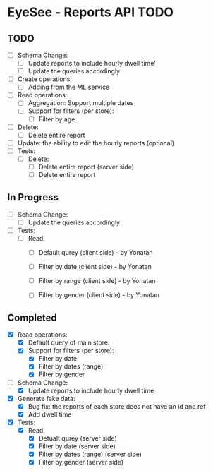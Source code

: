 # EyeSee - Reports API TODO

## TODO
- [ ] Schema Change:
    - [ ] Update reports to include hourly dwell time'
    - [ ] Update the queries accordingly
- [ ] Create operations:
    - [ ] Adding from the ML service
- [ ] Read operations:
    - [ ] Aggregation: Support multiple dates
    - [ ] Support for filters (per store):
        - [ ] Filter by age
- [ ] Delete:
    - [ ] Delete entire report
- [ ] Update: the ability to edit the hourly reports (optional)
- [ ] Tests:
    - [ ] Delete:
        - [ ] Delete entire report (server side)
        - [ ] Delete entire report

## In Progress
- [ ] Schema Change:
    - [ ] Update the queries accordingly
- [ ] Tests:
    - [ ] Read:
        - [ ] Default qurey (client side) - by Yonatan
        - [ ] Filter by date (client side) - by Yonatan
        - [ ] Filter by range (client side) - by Yonatan
        - [ ] Filter by gender (client side) - by Yonatan


## Completed
- [x] Read operations:
    - [x] Default query of main store.
    - [x] Support for filters (per store):
        - [x] Filter by date
        - [x] Filter by dates (range)
        - [x] Filter by gender
- [ ] Schema Change:
    - [x] Update reports to include hourly dwell time
- [x] Generate fake data:
    - [x] Bug fix: the reports of each store does not have an id and ref
    - [x] Add dwell time
- [x] Tests:
    - [x] Read:
        - [x] Defualt qurey (server side)
        - [x] Filter by date (server side)
        - [x] Filter by dates (range) (server side)
        - [x] Filter by gender (server side)
